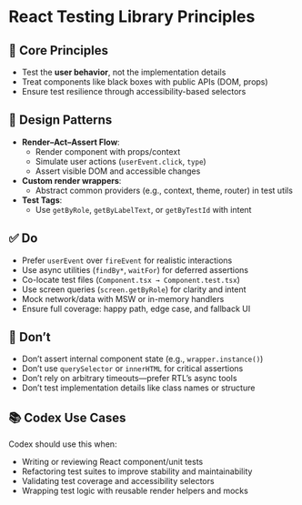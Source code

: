 # React Testing Library Principles

## 🔁 Core Principles
- Test the **user behavior**, not the implementation details
- Treat components like black boxes with public APIs (DOM, props)
- Ensure test resilience through accessibility-based selectors

## 🧩 Design Patterns
- **Render–Act–Assert Flow**:
  - Render component with props/context
  - Simulate user actions (`userEvent.click`, `type`)
  - Assert visible DOM and accessible changes
- **Custom render wrappers**:
  - Abstract common providers (e.g., context, theme, router) in test utils
- **Test Tags**:
  - Use `getByRole`, `getByLabelText`, or `getByTestId` with intent

## ✅ Do
- Prefer `userEvent` over `fireEvent` for realistic interactions
- Use async utilities (`findBy*`, `waitFor`) for deferred assertions
- Co-locate test files (`Component.tsx → Component.test.tsx`)
- Use screen queries (`screen.getByRole`) for clarity and intent
- Mock network/data with MSW or in-memory handlers
- Ensure full coverage: happy path, edge case, and fallback UI

## 🚫 Don’t
- Don’t assert internal component state (e.g., `wrapper.instance()`)
- Don’t use `querySelector` or `innerHTML` for critical assertions
- Don’t rely on arbitrary timeouts—prefer RTL’s async tools
- Don’t test implementation details like class names or structure

## 📚 Codex Use Cases
Codex should use this when:
- Writing or reviewing React component/unit tests
- Refactoring test suites to improve stability and maintainability
- Validating test coverage and accessibility selectors
- Wrapping test logic with reusable render helpers and mocks
